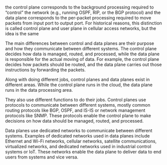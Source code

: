 the control plane corresponds to the background processing required to “control” the network (e.g., running OSPF, RIP, or the BGP protocol) and the data plane corresponds to the per-packet processing required to move packets from input port to output port. For historical reasons, this distinction is called control plane and user plane in cellular access networks, but the idea is the same

The main differences between control and data planes are their purpose and how they communicate between different systems. The control plane decides how data is managed, routed, and processed, while the data plane is responsible for the actual moving of data. For example, the control plane decides how packets should be routed, and the data plane carries out those instructions by forwarding the packets.

Along with doing different jobs, control planes and data planes exist in different areas. While the control plane runs in the cloud, the data plane runs in the data processing area.

They also use different functions to do their jobs. Control planes use protocols to communicate between different systems, mostly common routing protocols like BGP, OSPF, and IS-IS or network management protocols like SNMP. These protocols enable the control plane to make decisions on how data should be managed, routed, and processed.

Data planes use dedicated networks to communicate between different systems. Examples of dedicated networks used in data planes include Ethernet and Wi-Fi networks, cellular networks, satellite communications, virtualized networks, and dedicated networks used in industrial control systems or IoT. These networks enable the data plane to deliver data to end users from systems and vice versa.
